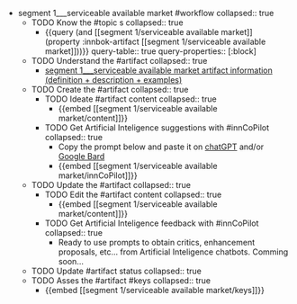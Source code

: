 
- segment 1___serviceable available market #workflow
   collapsed:: true
  - TODO Know the #topic s
    collapsed:: true
    - {{query (and [[segment 1/serviceable available market]] (property :innbok-artifact [[segment 1/serviceable available market]]))}}
      query-table:: true
      query-properties:: [:block]
  - TODO Understand the #artifact
    collapsed:: true
    - [segment 1___serviceable available market artifact information (definition + description + examples)](https://go.innbok.com/#/page/innBoK%2Fsegment-%28id%29%2Fserviceable-available-market%2Finfo)
  - TODO Create the #artifact
     collapsed:: true
    - TODO Ideate #artifact content
      collapsed:: true
      - {{embed [[segment 1/serviceable available market/content]]}}
    - TODO Get Artificial Inteligence suggestions with #innCoPilot
      collapsed:: true
      - Copy the prompt below and paste it on [chatGPT](https://chat.openai.com) and/or [Google Bard](https://bard.google.com/chat)
      - {{embed [[segment 1/serviceable available market/innCoPilot]]}}
  - TODO Update the #artifact
    collapsed:: true
    - TODO Edit the #artifact content
     collapsed:: true
      - {{embed [[segment 1/serviceable available market/content]]}}
    - TODO Get Artificial Inteligence feedback with #innCoPilot
      collapsed:: true
      - Ready to use prompts to obtain critics, enhancement proposals, etc... from Artificial Inteligence chatbots. Comming soon...
  - TODO Update #artifact status
    collapsed:: true
  - TODO Asses the #artifact #keys
    collapsed:: true
    - {{embed [[segment 1/serviceable available market/keys]]}}



